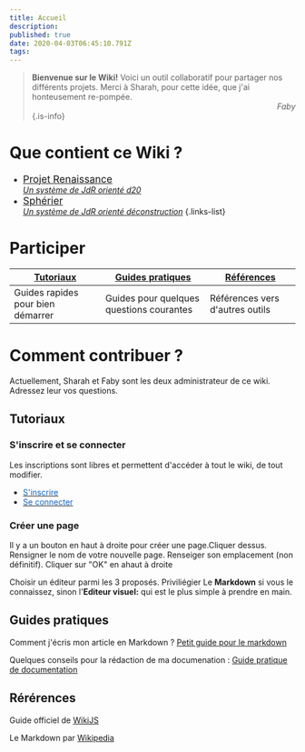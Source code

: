 ```yaml
---
title: Accueil
description: 
published: true
date: 2020-04-03T06:45:10.791Z
tags: 
---
```


> **Bienvenue sur le Wiki!**
Voici un outil collaboratif pour partager nos différents projets.
Merci à Sharah, pour cette idée, que j'ai honteusement re-pompée.
> <span style="text-align:right;display:block">_Faby_</span>
{.is-info}


# Que contient ce Wiki ?
- [<span style="font-size:1.25em">Projet Renaissance</span> <br> *Un système de JdR orienté d20*](/projet-renaissance)
- [<span style="font-size:1.25em">Sphérier</span>  <br> *Un système de JdR orienté déconstruction*](/spherier)
{.links-list}

# Participer

| [Tutoriaux](#get-started) |[Guides pratiques](#howto) |[Références](#references) |
|-|-|-|
|Guides rapides pour bien démarrer|Guides pour quelques questions courantes|Références vers d'autres outils|

# Comment contribuer ?
Actuellement, Sharah et Faby sont les deux administrateur de ce wiki. Adressez leur vos questions.

<a id="get-started"></a>
## Tutoriaux

### S'inscrire et se connecter
Les inscriptions sont libres et permettent d'accéder à tout le wiki, de tout modifier.

- [<span style="color:#1565c0;text-decoration-color:#1565c0">S'inscrire</span>](http://de-dale.hd.free.fr/register)
- [<span style="color:#1565c0;text-decoration-color:#1565c0">Se connecter</span>](http://de-dale.hd.free.fr/login)

### Créer une page 

Il y a un bouton en haut à droite pour créer une page.Cliquer dessus.
Rensigner le nom de votre nouvelle page.
Renseiger son emplacement (non définitif).
Cliquer sur "OK" en ahaut à droite

Choisir un éditeur parmi les 3 proposés. Priviliégier Le **Markdown** si vous le connaissez, sinon l'**Editeur visuel:** qui est le plus simple à prendre en main.
 
 <a id="howto"></a>
 ## Guides pratiques
 
 Comment j'écris mon article en Markdown ? [Petit guide pour le markdown](/home/markdown)
 
 Quelques conseils pour la rédaction de ma documenation : [Guide pratique de documentation](/home/howto/documentation-guidelines)
 
 <a id="references"></a>
 ## Rérérences
 
 Guide officiel de [WikiJS](https://docs.requarks.io/guide/intro)
 
 Le Markdown par [Wikipedia](https://fr.wikipedia.org/wiki/Markdown) 